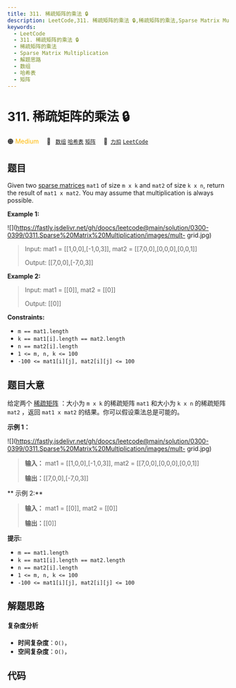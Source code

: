 ```yaml
---
title: 311. 稀疏矩阵的乘法 🔒
description: LeetCode,311. 稀疏矩阵的乘法 🔒,稀疏矩阵的乘法,Sparse Matrix Multiplication,解题思路,数组,哈希表,矩阵
keywords:
  - LeetCode
  - 311. 稀疏矩阵的乘法 🔒
  - 稀疏矩阵的乘法
  - Sparse Matrix Multiplication
  - 解题思路
  - 数组
  - 哈希表
  - 矩阵
---
```


# 311. 稀疏矩阵的乘法 🔒

🟠 <font color=#ffb800>Medium</font>&emsp; 🔖&ensp; [`数组`](/tag/array.md) [`哈希表`](/tag/hash-table.md) [`矩阵`](/tag/matrix.md)&emsp; 🔗&ensp;[`力扣`](https://leetcode.cn/problems/sparse-matrix-multiplication) [`LeetCode`](https://leetcode.com/problems/sparse-matrix-multiplication)

## 题目

Given two [sparse matrices](https://en.wikipedia.org/wiki/Sparse_matrix)
`mat1` of size `m x k` and `mat2` of size `k x n`, return the result of `mat1
x mat2`. You may assume that multiplication is always possible.



**Example 1:**

![](https://fastly.jsdelivr.net/gh/doocs/leetcode@main/solution/0300-0399/0311.Sparse%20Matrix%20Multiplication/images/mult-
grid.jpg)

> Input: mat1 = [[1,0,0],[-1,0,3]], mat2 = [[7,0,0],[0,0,0],[0,0,1]]
> 
> Output: [[7,0,0],[-7,0,3]]

**Example 2:**

> Input: mat1 = [[0]], mat2 = [[0]]
> 
> Output: [[0]]

**Constraints:**

  * `m == mat1.length`
  * `k == mat1[i].length == mat2.length`
  * `n == mat2[i].length`
  * `1 <= m, n, k <= 100`
  * `-100 <= mat1[i][j], mat2[i][j] <= 100`


## 题目大意

给定两个 [稀疏矩阵](https://baike.baidu.com/item/%E7%A8%80%E7%96%8F%E7%9F%A9%E9%98%B5)
：大小为 `m x k` 的稀疏矩阵 `mat1` 和大小为 `k x n` 的稀疏矩阵 `mat2` ，返回 `mat1 x mat2`
的结果。你可以假设乘法总是可能的。



**示例 1：**

![](https://fastly.jsdelivr.net/gh/doocs/leetcode@main/solution/0300-0399/0311.Sparse%20Matrix%20Multiplication/images/mult-
grid.jpg)

> 
> 
> 
> 
> 
> **输入：** mat1 = [[1,0,0],[-1,0,3]], mat2 = [[7,0,0],[0,0,0],[0,0,1]]
> 
> **输出：**[[7,0,0],[-7,0,3]]
> 
> 

**  示例 2:**

> 
> 
> 
> 
> 
> **输入：** mat1 = [[0]], mat2 = [[0]]
> 
> **输出：**[[0]]
> 
> 



**提示:**

  * `m == mat1.length`
  * `k == mat1[i].length == mat2.length`
  * `n == mat2[i].length`
  * `1 <= m, n, k <= 100`
  * `-100 <= mat1[i][j], mat2[i][j] <= 100`


## 解题思路

#### 复杂度分析

- **时间复杂度**：`O()`，
- **空间复杂度**：`O()`，

## 代码

```javascript

```